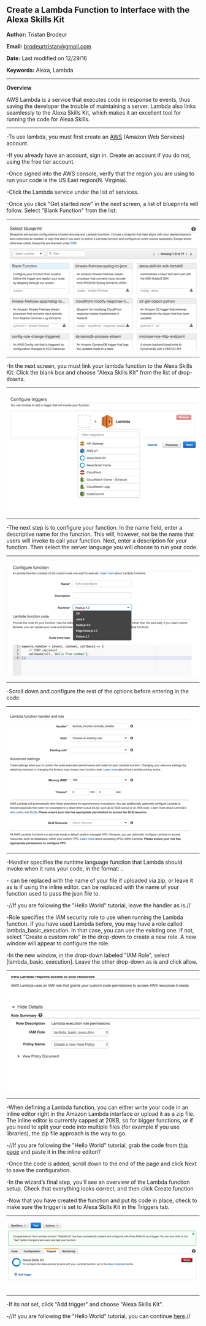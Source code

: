 <fs x-large>Create a Lambda Function to Interface with the Alexa Skills Kit</fs>
-----------------------------------------------------------------------------------------------------------------------------

**Author:** Tristan Brodeur 

**Email:** brodeurtristan@gmail.com

**Date:** Last modified on 12/29/16 

**Keywords:** Alexa, Lambda</fs>

-----------------------------------------------------------------------------------------------------------------------------

<fs medium>**Overview**</fs>

AWS Lambda is a service that executes code in response to events, thus saving the developer the trouble of maintaining a server. Lambda also links seamlessly to the Alexa Skills Kit, which makes it an excellent tool for running the code for Alexa Skills.

-----------------------------------------------------------------------------------------------------------------------------

-To use lambda, you must first create an [AWS](https://aws.amazon.com/) (Amazon Web Services) account.

-If you already have an account, sign in. Create an account if you do not, using the free tier account.

-Once signed into the AWS console, verify that the region you are using to run your code is the US East region(N. Virginia).

-Click the Lambda service under the list of services.

-Once you click "Get started now" in the next screen, a list of blueprints will follow. Select "Blank Function" from the list.

-----------------------------------------------------------------------------------------------------------------------------
![screenshot](./screen1.png)

-----------------------------------------------------------------------------------------------------------------------------

-In the next screen, you must link your lambda function to the Alexa Skills Kit. Click the blank box and choose "Alexa Skills Kit" from the list of drop-downs.

-----------------------------------------------------------------------------------------------------------------------------

![screenshot](./screen2.png)

-----------------------------------------------------------------------------------------------------------------------------

-The next step is to configure your function. In the name field, enter a descriptive name for the function. This will, however, not be the name that users will invoke to call your function. Next, enter a description for your function. Then select the server language you will choose to run your code.

-----------------------------------------------------------------------------------------------------------------------------
![screenshot](./screen3.png)

-----------------------------------------------------------------------------------------------------------------------------

-Scroll down and configure the rest of the options before entering in the code.

-----------------------------------------------------------------------------------------------------------------------------

![screenshot](./screen4.png)

-----------------------------------------------------------------------------------------------------------------------------

-Handler specifies the runtime language function that Lambda should
invoke when it runs your code, in the format: <file
name>.<function name>. 

-<file name> can be replaced with the name of your file if uploaded via zip, or leave it as is if using the inline editor.<function name> can be replaced with the name of your function used to pass the json file to. 

-//If you are following the "Hello World" tutorial, leave the handler as is.//

-Role specifies the IAM security role to use when running the Lambda
function. If you have used Lambda before, you may have a role
called lambda_basic_execution. In that case, you can use the
existing one. If not, select “Create a custom role” in the drop-down to create
a new role. A new window will appear to configure the role. 

-In the new window, in the drop-down labeled "IAM Role", select [lambda_basic_execution].
Leave the other drop-down as is and click allow.

-----------------------------------------------------------------------------------------------------------------------------
![screenshot](./screen5.png)

-----------------------------------------------------------------------------------------------------------------------------

-When defining a Lambda function, you can either write your code in
an inline editor right in the Amazon Lambda interface or upload it as
a zip file. The inline editor is currently capped at 20KB, so for bigger
functions, or if you need to split your code into multiple files (for
example if you use libraries), the zip file approach is the way to go.

-//If you are following the "Hello World" tutorial, grab the code from [this page](http://www.daslhub.org/unlv/wiki/doku.php?id=echo_hello_world) and paste it in the inline editor//

-Once the code is added, scroll down to the end of the page and click Next to save the
configuration.

-In the wizard’s final step, you’ll see an overview of the Lambda
function setup. Check that everything looks correct, and then click
Create function

-Now that you have created the function and put its code in place, 
check to make sure the trigger is set to Alexa Skills Kit in the Triggers tab.

-----------------------------------------------------------------------------------------------------------------------------
![screenshot](./screen6.png)

-----------------------------------------------------------------------------------------------------------------------------

-If its not set, click "Add trigger" and choose "Alexa Skills Kit".

-//If you are following the "Hello World" tutorial, you can continue [here](http://www.daslhub.org/unlv/wiki/doku.php?id=echo_hello_world).//